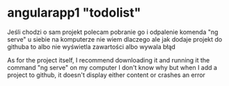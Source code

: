 # angularapp1 "todolist"
Jeśli chodzi o sam projekt polecam pobranie go i odpalenie 
komenda "ng serve" u siebie na komputerze nie wiem dlaczego
ale jak dodaje projekt do githuba to albo nie wyświetla 
zawartości albo wywala błąd

As for the project itself, I recommend downloading it and running it
the command "ng serve" on my computer I don't know why
but when I add a project to github, it doesn't display either
content or crashes an error
